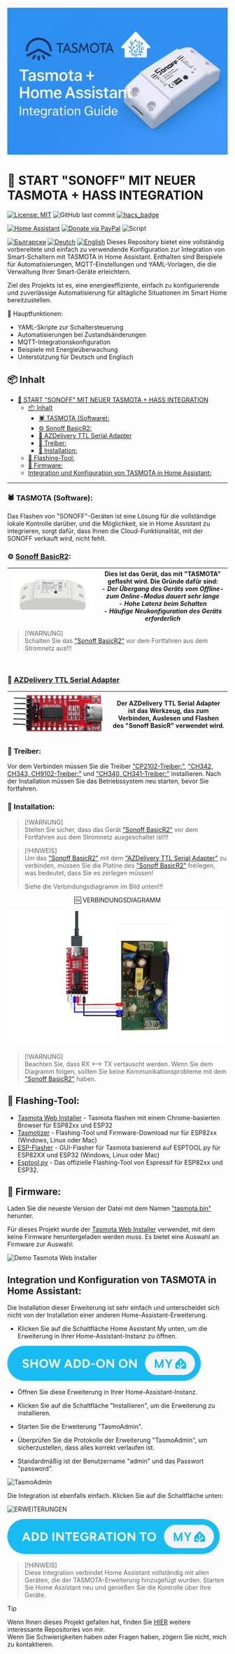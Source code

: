 ![BANNER](/IMG/banner.png)  

# 🤖 START "SONOFF" MIT NEUER TASMOTA + HASS INTEGRATION  

[![License: MIT](https://img.shields.io/badge/License-MIT-yellow.svg?color=ff00d8)](https://opensource.org/licenses/MIT)
![GitHub last commit](https://img.shields.io/github/last-commit/Bacard1/TASMOTA-switch.svg?color=ff00d8)
[![hacs_badge](https://img.shields.io/badge/HACS-2025.5.3-orange.svg?color=ff00d8)](https://github.com/hacs/integration)

[![Home Assistant](https://img.shields.io/badge/.-HOME_ASSISTANT-blue?logo=homeassistant)](https://www.home-assistant.io/) 
[![Donate via PayPal](https://img.shields.io/badge/PayPal-DONATE-blue?logo=paypal)](https://www.paypal.com/donate/?hosted_button_id=AAWFZVF2XCP5A)
![Script](https://img.shields.io/badge/Script-YAML-blue?logo=yaml)

[![Български](https://img.shields.io/badge/BG-ЕЗИК-gree?logo=translate&labelColor=gray&style=flat-square&link=https://example.com/bg
)](BG.md)
[![Deutch](https://img.shields.io/badge/DE-SPRACHE-gree?logo=translate&labelColor=gray&style=flat-square&link=https://example.com/bg
)](DE.md)
[![English](https://img.shields.io/badge/EN-LANGUAGE-gree?logo=translate&labelColor=gray&style=flat-square&link=https://example.com/bg)](README.md)
Dieses Repository bietet eine vollständig vorbereitete und einfach zu verwendende Konfiguration zur Integration von Smart-Schaltern mit TASMOTA in Home Assistant. Enthalten sind Beispiele für Automatisierungen, MQTT-Einstellungen und YAML-Vorlagen, die die Verwaltung Ihrer Smart-Geräte erleichtern.  

Ziel des Projekts ist es, eine energieeffiziente, einfach zu konfigurierende und zuverlässige Automatisierung für alltägliche Situationen im Smart Home bereitzustellen.  

📌 Hauptfunktionen:  

- YAML-Skripte zur Schaltersteuerung  
- Automatisierungen bei Zustandsänderungen  
- MQTT-Integrationskonfiguration  
- Beispiele mit Energieüberwachung  
- Unterstützung für Deutsch und Englisch  

## 📦 Inhalt  

- [🤖 START "SONOFF" MIT NEUER TASMOTA + HASS INTEGRATION](#-start-sonoff-mit-neuer-tasmota--hass-integration)
	- [📦 Inhalt](#-inhalt)
		- [🕷️ TASMOTA (Software):](#️-tasmota-software)
		- [⚙️ Sonoff BasicR2:](#️-sonoff-basicr2)
		- [🔗 AZDelivery TTL Serial Adapter](#-azdelivery-ttl-serial-adapter)
		- [💾 Treiber:](#-treiber)
		- [🧩 Installation:](#-installation)
	- [💊 Flashing-Tool:](#-flashing-tool)
	- [💉 Firmware:](#-firmware)
	- [Integration und Konfiguration von TASMOTA in Home Assistant:](#integration-und-konfiguration-von-tasmota-in-home-assistant)

---  

### 🕷️ TASMOTA (Software):  

Das Flashen von "SONOFF"-Geräten ist eine Lösung für die vollständige lokale Kontrolle darüber, und die Möglichkeit, sie in Home Assistant zu integrieren, sorgt dafür, dass Ihnen die Cloud-Funktionalität, mit der SONOFF verkauft wird, nicht fehlt.  

### ⚙️ [Sonoff BasicR2][sonoff]:  

| ![Sonoff BasicR2](/IMG/BASICR2.png) | Dies ist das Gerät, das mit "TASMOTA" geflasht wird. Die Gründe dafür sind: <br> - *Der Übergang des Geräts vom Offline- zum Online-Modus dauert sehr lange* <br> - *Hohe Latenz beim Schalten* <br> - *Häufige Neukonfiguration des Geräts erforderlich* |  
|-----|-----|  

> [!WARNUNG]  
> Schalten Sie das ["Sonoff BasicR2"][sonoff] vor dem Fortfahren aus dem Stromnetz aus!!!  

<br>  

### 🔗 [AZDelivery TTL Serial Adapter][azd]  

| ![AZDelivery TTL Serial Adapter](/IMG/TTL%20Adapter.png) | Der AZDelivery TTL Serial Adapter ist das Werkzeug, das zum Verbinden, Auslesen und Flashen des "Sonoff BasicR" verwendet wird. |  
|-----|-----|  

### 💾 Treiber:  

Vor dem Verbinden müssen Sie die Treiber ["CP2102-Treiber:"](https://www.silabs.com/products/development-tools/software/usb-to-uart-bridge-vcp-drivers), ["CH342, CH343, CH9102-Treiber:"](https://www.wch.cn/downloads/CH343SER_ZIP.html) und ["CH340, CH341-Treiber:"](https://www.wch.cn/downloads/CH341SER_ZIP.html) installieren. Nach der Installation müssen Sie das Betriebssystem neu starten, bevor Sie fortfahren.  

### 🧩 Installation:  

> [!WARNUNG]  
> Stellen Sie sicher, dass das Gerät ["Sonoff BasicR2"][sonoff] vor dem Fortfahren aus dem Stromnetz ausgeschaltet ist!!!  

> [!HINWEIS]  
> Um das ["Sonoff BasicR2"][sonoff] mit dem ["AZDelivery TTL Serial Adapter"][azd] zu verbinden, müssen Sie die Platine des ["Sonoff BasicR2"][sonoff] freilegen, was bedeutet, dass Sie es zerlegen müssen!  
>  
> Siehe die Verbindungsdiagramm im Bild unten!!!  

<p align=center> 🆒 VERBINDUNGSDIAGRAMM </p>  

![Verbindungsdiagramm](/IMG/sonoff-basicr2-modul.png)  

> [!WARNUNG]  
> Beachten Sie, dass RX <--> TX vertauscht werden. Wenn Sie dem Diagramm folgen, sollten Sie keine Kommunikationsprobleme mit dem ["Sonoff BasicR2"][sonoff] haben.  

## 💊 Flashing-Tool:  

- [Tasmota Web Installer](https://tasmota.github.io/install/) - Tasmota flashen mit einem Chrome-basierten Browser für ESP82xx und ESP32  
- [Tasmotizer](https://github.com/tasmota/tasmotizer/releases) - Flashing-Tool und Firmware-Download nur für ESP82xx (Windows, Linux oder Mac)  
- [ESP-Flasher](https://github.com/Jason2866/ESP_Flasher) - GUI-Flasher für Tasmota basierend auf ESPTOOL.py für ESP82XX und ESP32 (Windows, Linux oder Mac)  
- [Esptool.py](https://github.com/espressif/esptool) - Das offizielle Flashing-Tool von Espressif für ESP82xx und ESP32.  

## 💉 Firmware:  

Laden Sie die neueste Version der Datei mit dem Namen ["tasmota.bin"](https://ota.tasmota.com/tasmota/release/) herunter.  

Für dieses Projekt wurde der [Tasmota Web Installer](https://tasmota.github.io/install/) verwendet, mit dem keine Firmware heruntergeladen werden muss. Es bietet eine Auswahl an Firmware zur Auswahl:  

![Demo Tasmota Web Installer](/IMG/TASMOTA-WEB.gif)  

## Integration und Konfiguration von TASMOTA in Home Assistant:  

Die Installation dieser Erweiterung ist sehr einfach und unterscheidet sich nicht von der Installation einer anderen Home-Assistant-Erweiterung.  

- Klicken Sie auf die Schaltfläche Home Assistant My unten, um die Erweiterung in Ihrer Home-Assistant-Instanz zu öffnen.  

[![ZUR ERWEITERUNG](https://raw.githubusercontent.com/Bacard1/icon-set-project/9e7e05e78747dc0ecaa404a33cbe9e5d264ad003/button/button%20ADD-ON%20ON.svg)](https://my.home-assistant.io/redirect/supervisor_addon/?addon=a0d7b954_sonweb&repository_url=https%3A%2F%2Fgithub.com%2Fhassio-addons%2Frepository)  

- Öffnen Sie diese Erweiterung in Ihrer Home-Assistant-Instanz.  

- Klicken Sie auf die Schaltfläche "Installieren", um die Erweiterung zu installieren.  

- Starten Sie die Erweiterung "TasmoAdmin".  

- Überprüfen Sie die Protokolle der Erweiterung "TasmoAdmin", um sicherzustellen, dass alles korrekt verlaufen ist.  

- Standardmäßig ist der Benutzername "admin" und das Passwort "password".  

![TasmoAdmin](/IMG/TASMOTA.gif)  

Die Integration ist ebenfalls einfach. Klicken Sie auf die Schaltfläche unten:  

![ERWEITERUNGEN](/IMG/TASMOTA-Finish.gif)  

[![ZUR INTEGRATION](https://raw.githubusercontent.com/Bacard1/icon-set-project/9e7e05e78747dc0ecaa404a33cbe9e5d264ad003/button/button%20ADD%20INTEGRATION%20TO.svg)](https://my.home-assistant.io/redirect/config_flow_start?domain=tasmota)  

> [!HINWEIS]  
> Diese Integration verbindet Home Assistant vollständig mit allen Geräten, die der TASMOTA-Erweiterung hinzugefügt wurden. Starten Sie Home Assistant neu und genießen Sie die Kontrolle über Ihre Geräte.  

> [!TIP]  
> Wenn Ihnen dieses Projekt gefallen hat, finden Sie [HIER](https://github.com/Bacard1?tab=repositories) weitere interessante Repositories von mir.  
> Wenn Sie Schwierigkeiten haben oder Fragen haben, zögern Sie nicht, mich zu kontaktieren.  

[sonoff]: https://www.amazon.de/SONOFF-BASICR4-Lichtschalter-Intelligenter-%C3%9Cberhitzungsschutzfunktion/dp/B0CG8XDJ35/ref=sr_1_2_sspa?__mk_de_DE=%C3%85M%C3%85%C5%BD%C3%95%C3%91&crid=3CMT8DHMKLZV2&dib=eyJ2IjoiMSJ9.KXz9r3CypIhIVQgNxT_fRRIXSv-_QJ7HYot3T9WVhWio4PEeNr_0ODHa9fsuvzBoQtgE-qLeoSI6hQ32-rg9B8qog9vHVBaMA5rrgNjJD1c3010AmXTH5u2_McLbmJKW.UyaG9DIU92qqhsySG8ho9AABr_ownM1IAcmqx6VV7UA&dib_tag=se&keywords=sonoff%2Bbasic&qid=1731277654&s=ce-de&sprefix=sonoff%2Bbasic%2Celectronics%2C90&sr=1-2-spons&sp_csd=d2lkZ2V0TmFtZT1zcF9hdGY&th=1  

[azd]: https://www.amazon.de/AZDelivery-Adapter-kompatibel-FT232RL-inklusive/dp/B0DJ2J8LJM/ref=sr_1_1_sspa?__mk_de_DE=%C3%85M%C3%85%C5%BD%C3%95%C3%91&crid=6IF4MKNS4A5T&dib=eyJ2IjoiMSJ9._d-RneqdaNTqbSZPIzlD09nusj5HRIQO-OdnwFACIJPChaFh0mSw_okV_YNRHpHk5hL9HFiuG1JWvmmTtW_lFXNdrgu2gEqH9a1Jys2oqrlRKBEGIV3B6YD85U2tEd1YrLK5gGRQL9O3G8yIEfzxRhauCQTjDdWMGRJJwUEmo7fnqblcY63CtKW0IM2ThWU1Ngu_NxnQpYbzU6GI0_PfVIsR4dZZ3LY2ATQ6J_GWyX_CVp4fCv2gV3zdygqymyBhzKkI92fOa1UI81vrCmBVtrT-OZQdtuI-DC-HPV2Mo1Q.wArW0v1fUUeFpffPXDInIyLM66yaBRHGi-TwZQ-ePS8&dib_tag=se&keywords=TTL%2BSerial%2BConverter%2BAdapter%2Baz&qid=1731285082&s=ce-de&sprefix=ttl%2Bserial%2Bconverter%2Badapter%2Baz%2Celectronics%2C112&sr=1-1-spons&sp_csd=d2lkZ2V0Tm